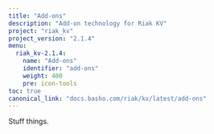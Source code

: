 ```yaml
---
title: "Add-ons"
description: "Add-on technology for Riak KV"
project: "riak_kv"
project_version: "2.1.4"
menu:
  riak_kv-2.1.4:
    name: "Add-ons"
    identifier: "add-ons"
    weight: 400
    pre: icon-tools
toc: true
canonical_link: "docs.basho.com/riak/kv/latest/add-ons"
---
```


Stuff things.
